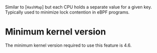 Similar to [`HashMap`] but each CPU holds a separate value for a given key.
Typically used to minimize lock contention in eBPF programs.

# Minimum kernel version

The minimum kernel version required to use this feature is 4.6.
